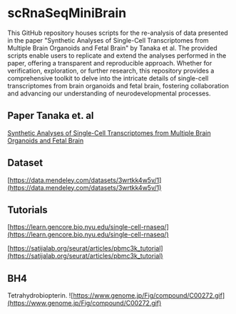 # scRnaSeqMiniBrain

This GitHub repository houses scripts for the re-analysis of data presented in the paper "Synthetic Analyses of Single-Cell Transcriptomes from Multiple Brain Organoids and Fetal Brain" by Tanaka et al. The provided scripts enable users to replicate and extend the analyses performed in the paper, offering a transparent and reproducible approach. Whether for verification, exploration, or further research, this repository provides a comprehensive toolkit to delve into the intricate details of single-cell transcriptomes from brain organoids and fetal brain, fostering collaboration and advancing our understanding of neurodevelopmental processes.

## Paper Tanaka et. al  
[Synthetic Analyses of Single-Cell Transcriptomes from Multiple Brain Organoids and Fetal Brain](https://www.cell.com/cell-reports/fulltext/S2211-1247(20)30053-X?_returnURL=https%3A%2F%2Flinkinghub.elsevier.com%2Fretrieve%2Fpii%2FS221112472030053X%3Fshowall%3Dtrue)

## Dataset
[https://data.mendeley.com/datasets/3wrtkk4w5v/1](https://data.mendeley.com/datasets/3wrtkk4w5v/1)
## Tutorials
[https://learn.gencore.bio.nyu.edu/single-cell-rnaseq/](https://learn.gencore.bio.nyu.edu/single-cell-rnaseq/)

[https://satijalab.org/seurat/articles/pbmc3k_tutorial](https://satijalab.org/seurat/articles/pbmc3k_tutorial)

## BH4

Tetrahydrobiopterin.
![https://www.genome.jp/Fig/compound/C00272.gif](https://www.genome.jp/Fig/compound/C00272.gif)
